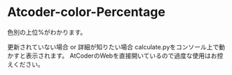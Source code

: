 # Atcoder-color-Percentage
色別の上位%がわかります。

更新されていない場合 or 詳細が知りたい場合
calculate.pyをコンソール上で動かすと表示されます。
AtCoderのWebを直接開いているので過度な使用はお控えください。
